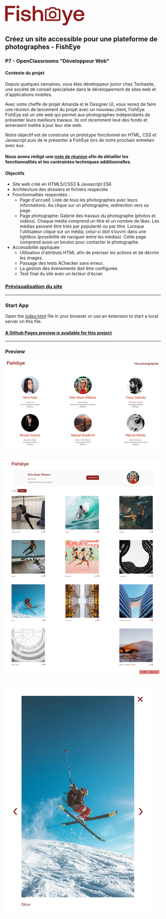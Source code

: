 ![FishEye Icon](/assets/images/logo-small.png)

## Créez un site accessible pour une plateforme de photographes - FishEye
### P7 - OpenClassrooms "Développeur Web"

#### Contexte du projet

Depuis quelques semaines, vous êtes développeur junior chez Techasite, une société de conseil spécialisée dans le développement de sites web et d'applications mobiles.

Avec votre cheffe de projet Amanda et le Designer UI, vous venez de faire une réunion de lancement du projet avec un nouveau client, FishEye. FishEye est un site web qui permet aux photographes indépendants de présenter leurs meilleurs travaux. Ils ont récemment levé des fonds et aimeraient mettre à jour leur site web. 

Notre objectif est de construire un prototype fonctionnel en HTML, CSS et Javascript puis de le présenter à FishEye lors de notre prochain entretien avec eux.

#### Nous avons rédigé une [note de réunion](./assets/Notes%20de%20reunion%20-%20FishEye.pdf) afin de détailler les fonctionnalités et les contraintes techniques additionnelles.

#### Objectifs
- Site web créé en HTML5/CSS3 & Javascript ES6
- Architecture des dossiers et fichiers respectée
- Fonctionnalités respectées :
  - Page d'accueil: Liste de tous les photographes avec leurs informations. Au clique sur un photographe, redirection vers sa page.
  - Page photographe: Galerie des travaux du photographe (photos et vidéos). Chaque média comprend un titre et un nombre de likes. Les médias peuvent être triés par popularité ou par titre. Lorsque l'utilisateur clique sur un média, celui-ci doit s’ouvrir dans une lightbox (possibilité de naviguer entre les médias). Cette page comprend aussi un bouton pour contacter le photographe.
- Accessibilité appliquée :
  - Utilisation d'attributs HTML afin de préciser les actions et de décrire les images. 
  - Passage des tests AChecker sans erreur. 
  - La gestion des événements doit être configurée. 
  - Test final du site avec un lecteur d'écran

### [Prévisualisation du site](https://alex-pqn.github.io/FishEye-ocr_dcl/)

---

### Start App

Open the [index.html](/index.html) file in your browser or use an extension to start a local server on this file.

#### [A Github Pages preview is available for this project](https://alex-pqn.github.io/FishEye-ocr_dcl/)

---

### Preview

![FishEye page d'accueil](/assets/images/FishEye%20P6%20OCR%20DCL.png)
<br/>
<br/>
<br/>
![FishEye page photographe](/assets/images/FishEye%202%20P6%20OCR%20DCL.png)
<br/>
<br/>
<br/>
![FishEye média page photographe](/assets/images/FishEye%203%20P6%20OCR%20DCL.png)
